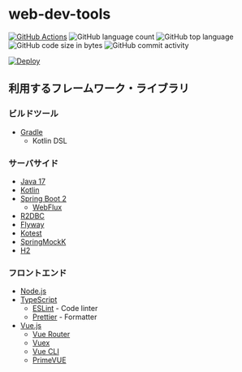 # web-dev-tools

[![GitHub Actions](https://github.com/seijikohara/web-dev-tools/workflows/CI/badge.svg)](https://github.com/seijikohara/web-dev-tools/actions)
![GitHub language count](https://img.shields.io/github/languages/count/seijikohara/web-dev-tools)
![GitHub top language](https://img.shields.io/github/languages/top/seijikohara/web-dev-tools)
![GitHub code size in bytes](https://img.shields.io/github/languages/code-size/seijikohara/web-dev-tools)
![GitHub commit activity](https://img.shields.io/github/commit-activity/y/seijikohara/web-dev-tools)

[![Deploy](https://www.herokucdn.com/deploy/button.svg)](https://heroku.com/deploy?template=https://github.com/seijikohara/web-dev-tools/tree/main)

## 利用するフレームワーク・ライブラリ

### ビルドツール

- [Gradle](https://docs.gradle.org/current/userguide/userguide.html)
  - Kotlin DSL

### サーバサイド

- [Java 17](https://openjdk.java.net/projects/jdk/17/)
- [Kotlin](https://kotlinlang.org/)
- [Spring Boot 2](https://spring.io/projects/spring-boot)
  - [WebFlux](https://docs.spring.io/spring-framework/docs/current/reference/html/web-reactive.html#webflux)
- [R2DBC](https://r2dbc.io/)
- [Flyway](https://flywaydb.org/)
- [Kotest](https://kotest.io/)
- [SpringMockK](https://github.com/Ninja-Squad/springmockk)
- [H2](https://www.h2database.com/html/main.html)

### フロントエンド

- [Node.js](https://nodejs.org/)
- [TypeScript](https://www.typescriptlang.org/)
  - [ESLint](https://eslint.org/) - Code linter
  - [Prettier](https://prettier.io/) - Formatter
- [Vue.js](https://v3.vuejs.org/)
  - [Vue Router](https://next.router.vuejs.org/)
  - [Vuex](https://vuex.vuejs.org/guide/)
  - [Vue CLI](https://cli.vuejs.org/)
  - [PrimeVUE](https://www.primefaces.org/primevue/)
